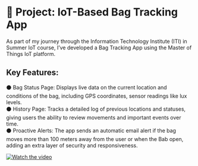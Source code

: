 # 🔧 Project: IoT-Based Bag Tracking App 

As part of my journey through the Information Technology Institute (ITI) in Summer IoT course, I’ve developed a Bag Tracking App using the Master of Things IoT platform.  

## Key Features:
⚫ Bag Status Page: Displays live data on the current location and conditions of the bag, including GPS coordinates, sensor readings like lux levels.  
⚫ History Page: Tracks a detailed log of previous locations and statuses, giving users the ability to review movements and important events over time.  
⚫ Proactive Alerts: The app sends an automatic email alert if the bag moves more than 100 meters away from the user or when the Bab open, adding an extra layer of security and responsiveness.  

[![Watch the video](https://github.com/user-attachments/assets/156a5e4c-05a0-4a98-aedf-8ea96abff2f2)](https://github.com/ms-ferhat/Bag-Tracking/blob/main/Bag_Tracking.mp4)



 

